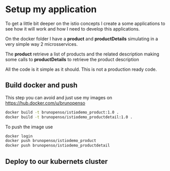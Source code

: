 # Setup my application

To get a little bit deeper on the istio concepts I create a some applications to see how it will work and how I need to develop this applications.

On the docker folder I have a **product** and **productDetails** simulating in a very simple way 2 microsservices.

The **product** retrieve a list of products and the related description making some calls to **productDetails** to retrieve the product description

All the code is it simple as it should. This is not a production ready code.

## Build docker and push

This step you can avoid and just use my images on https://hub.docker.com/u/brunopenso

```bash
docker build -t brunopenso/istiodemo_product:1.0 .
docker build -t brunopenso/istiodemo_productdetail:1.0 .
```

To push the image use
```bash
docker login
docker push brunopenso/istiodemo_product
docker push brunopenso/istiodemo_productdetail
```

## Deploy to our kubernets cluster

